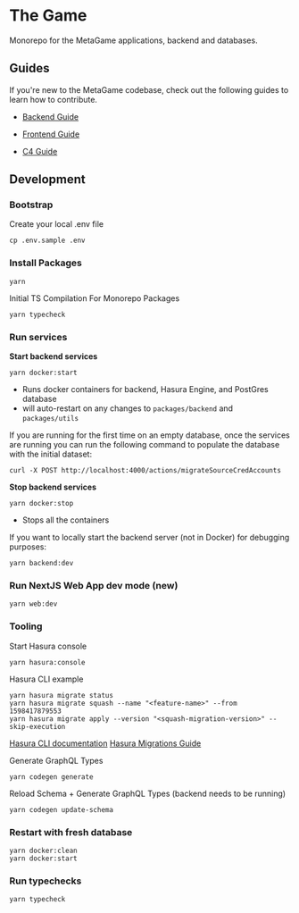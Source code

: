 # The Game

Monorepo for the MetaGame applications, backend and databases.

## Guides

If you're new to the MetaGame codebase, check out the following guides to learn how to contribute.

- [Backend Guide](guides/BACKEND.md)

- [Frontend Guide](guides/FRONTEND.md)

- [C4 Guide](guides/C4.md)

## Development

### Bootstrap

Create your local .env file

```shell script
cp .env.sample .env
```

### Install Packages

```shell script
yarn
```

Initial TS Compilation For Monorepo Packages

```shell script
yarn typecheck
```

### Run services

**Start backend services**

```shell script
yarn docker:start
```

- Runs docker containers for backend, Hasura Engine, and PostGres database
- will auto-restart on any changes to `packages/backend` and `packages/utils`

If you are running for the first time on an empty database, once the services
are running you can run the following command to populate the database with
the initial dataset:

```shell script
curl -X POST http://localhost:4000/actions/migrateSourceCredAccounts
```

**Stop backend services**

```shell script
yarn docker:stop
```

- Stops all the containers

If you want to locally start the backend server (not in Docker) for debugging purposes:

```shell script
yarn backend:dev
```


### Run NextJS Web App dev mode (new)

```shell script
yarn web:dev
```

### Tooling

Start Hasura console

```shell script
yarn hasura:console
```

Hasura CLI example

```shell script
yarn hasura migrate status
yarn hasura migrate squash --name "<feature-name>" --from 1598417879553
yarn hasura migrate apply --version "<squash-migration-version>" --skip-execution
```

[Hasura CLI documentation](https://hasura.io/docs/1.0/graphql/manual/hasura-cli/index.html)
[Hasura Migrations Guide](https://hasura.io/docs/1.0/graphql/manual/migrations/basics.html#migrations-basics)

Generate GraphQL Types

```shell script
yarn codegen generate
```

Reload Schema + Generate GraphQL Types (backend needs to be running)

```shell script
yarn codegen update-schema
```

### Restart with fresh database

```shell script
yarn docker:clean
yarn docker:start
```

### Run typechecks

```shell script
yarn typecheck
```
